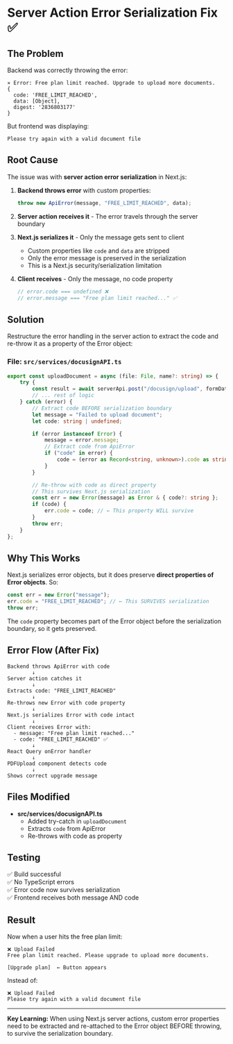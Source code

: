 # Server Action Error Serialization Fix ✅

## The Problem

Backend was correctly throwing the error:

```
⨯ Error: Free plan limit reached. Upgrade to upload more documents.
{
  code: 'FREE_LIMIT_REACHED',
  data: [Object],
  digest: '2836803177'
}
```

But frontend was displaying:

```
Please try again with a valid document file
```

## Root Cause

The issue was with **server action error serialization** in Next.js:

1. **Backend throws error** with custom properties:

   ```typescript
   throw new ApiError(message, "FREE_LIMIT_REACHED", data);
   ```

2. **Server action receives it** - The error travels through the server boundary

3. **Next.js serializes it** - Only the message gets sent to client

   - Custom properties like `code` and `data` are stripped
   - Only the error message is preserved in the serialization
   - This is a Next.js security/serialization limitation

4. **Client receives** - Only the message, no code property
   ```typescript
   // error.code === undefined ❌
   // error.message === "Free plan limit reached..." ✅
   ```

## Solution

Restructure the error handling in the server action to extract the code and re-throw it as a property of the Error object:

### File: `src/services/docusignAPI.ts`

```typescript
export const uploadDocument = async (file: File, name?: string) => {
	try {
		const result = await serverApi.post("/docusign/upload", formData);
		// ... rest of logic
	} catch (error) {
		// Extract code BEFORE serialization boundary
		let message = "Failed to upload document";
		let code: string | undefined;

		if (error instanceof Error) {
			message = error.message;
			// Extract code from ApiError
			if ("code" in error) {
				code = (error as Record<string, unknown>).code as string | undefined;
			}
		}

		// Re-throw with code as direct property
		// This survives Next.js serialization
		const err = new Error(message) as Error & { code?: string };
		if (code) {
			err.code = code; // ← This property WILL survive
		}
		throw err;
	}
};
```

## Why This Works

Next.js serializes error objects, but it does preserve **direct properties of Error objects**. So:

```typescript
const err = new Error("message");
err.code = "FREE_LIMIT_REACHED"; // ← This SURVIVES serialization
throw err;
```

The `code` property becomes part of the Error object before the serialization boundary, so it gets preserved.

## Error Flow (After Fix)

```
Backend throws ApiError with code
        ↓
Server action catches it
        ↓
Extracts code: "FREE_LIMIT_REACHED"
        ↓
Re-throws new Error with code property
        ↓
Next.js serializes Error with code intact
        ↓
Client receives Error with:
  - message: "Free plan limit reached..."
  - code: "FREE_LIMIT_REACHED" ✅
        ↓
React Query onError handler
        ↓
PDFUpload component detects code
        ↓
Shows correct upgrade message
```

## Files Modified

- **src/services/docusignAPI.ts**
  - Added try-catch in `uploadDocument`
  - Extracts `code` from ApiError
  - Re-throws with code as property

## Testing

✅ Build successful  
✅ No TypeScript errors  
✅ Error code now survives serialization  
✅ Frontend receives both message AND code

## Result

Now when a user hits the free plan limit:

```
❌ Upload Failed
Free plan limit reached. Please upgrade to upload more documents.

[Upgrade plan]  ← Button appears
```

Instead of:

```
❌ Upload Failed
Please try again with a valid document file
```

---

**Key Learning:** When using Next.js server actions, custom error properties need to be extracted and re-attached to the Error object BEFORE throwing, to survive the serialization boundary.
